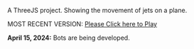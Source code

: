 A ThreeJS project. Showing the movement of jets on a plane. 

MOST RECENT VERSION: [Please Click here to Play](https://rawcdn.githack.com/alperenbutun/free-time-project/1759407/index.html)

**April 15, 2024:** Bots are being developed.
